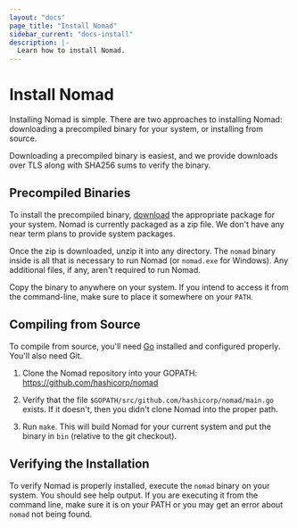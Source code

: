 ```yaml
---
layout: "docs"
page_title: "Install Nomad"
sidebar_current: "docs-install"
description: |-
  Learn how to install Nomad.
---
```


# Install Nomad

Installing Nomad is simple. There are two approaches to installing Nomad:
downloading a precompiled binary for your system, or installing from source.

Downloading a precompiled binary is easiest, and we provide downloads over
TLS along with SHA256 sums to verify the binary.

## Precompiled Binaries

To install the precompiled binary,
[download](/downloads.html) the appropriate package for your system.
Nomad is currently packaged as a zip file. We don't have any near term
plans to provide system packages.

Once the zip is downloaded, unzip it into any directory. The
`nomad` binary inside is all that is necessary to run Nomad (or
`nomad.exe` for Windows). Any additional files, if any, aren't
required to run Nomad.

Copy the binary to anywhere on your system. If you intend to access it
from the command-line, make sure to place it somewhere on your `PATH`.

## Compiling from Source

To compile from source, you'll need [Go](https://golang.org) installed
and configured properly. You'll also need Git.

  1. Clone the Nomad repository into your GOPATH: https://github.com/hashicorp/nomad

  1. Verify that the file `$GOPATH/src/github.com/hashicorp/nomad/main.go`
     exists. If it doesn't, then you didn't clone Nomad into the proper
     path.

  1. Run `make`. This will build Nomad for your current system
     and put the binary in `bin` (relative to the git checkout).

## Verifying the Installation

To verify Nomad is properly installed, execute the `nomad` binary on
your system. You should see help output. If you are executing it from
the command line, make sure it is on your PATH or you may get an error
about `nomad` not being found.
